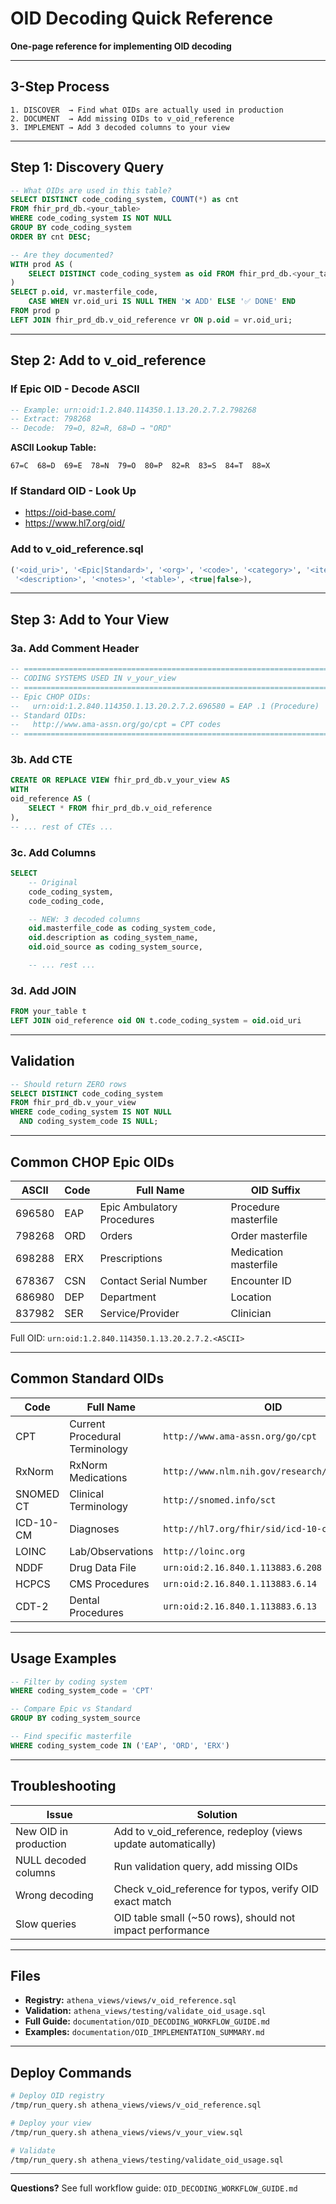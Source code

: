 # OID Decoding Quick Reference

**One-page reference for implementing OID decoding**

---

## 3-Step Process

```
1. DISCOVER  → Find what OIDs are actually used in production
2. DOCUMENT  → Add missing OIDs to v_oid_reference
3. IMPLEMENT → Add 3 decoded columns to your view
```

---

## Step 1: Discovery Query

```sql
-- What OIDs are used in this table?
SELECT DISTINCT code_coding_system, COUNT(*) as cnt
FROM fhir_prd_db.<your_table>
WHERE code_coding_system IS NOT NULL
GROUP BY code_coding_system
ORDER BY cnt DESC;

-- Are they documented?
WITH prod AS (
    SELECT DISTINCT code_coding_system as oid FROM fhir_prd_db.<your_table>
)
SELECT p.oid, vr.masterfile_code,
    CASE WHEN vr.oid_uri IS NULL THEN '❌ ADD' ELSE '✅ DONE' END
FROM prod p
LEFT JOIN fhir_prd_db.v_oid_reference vr ON p.oid = vr.oid_uri;
```

---

## Step 2: Add to v_oid_reference

### If Epic OID - Decode ASCII

```sql
-- Example: urn:oid:1.2.840.114350.1.13.20.2.7.2.798268
-- Extract: 798268
-- Decode:  79=O, 82=R, 68=D → "ORD"
```

**ASCII Lookup Table:**
```
67=C  68=D  69=E  78=N  79=O  80=P  82=R  83=S  84=T  88=X
```

### If Standard OID - Look Up

- https://oid-base.com/
- https://www.hl7.org/oid/

### Add to v_oid_reference.sql

```sql
('<oid_uri>', '<Epic|Standard>', '<org>', '<code>', '<category>', '<item>',
 '<description>', '<notes>', '<table>', <true|false>),
```

---

## Step 3: Add to Your View

### 3a. Add Comment Header

```sql
-- ============================================================================
-- CODING SYSTEMS USED IN v_your_view
-- ============================================================================
-- Epic CHOP OIDs:
--   urn:oid:1.2.840.114350.1.13.20.2.7.2.696580 = EAP .1 (Procedure)
-- Standard OIDs:
--   http://www.ama-assn.org/go/cpt = CPT codes
-- ============================================================================
```

### 3b. Add CTE

```sql
CREATE OR REPLACE VIEW fhir_prd_db.v_your_view AS
WITH
oid_reference AS (
    SELECT * FROM fhir_prd_db.v_oid_reference
),
-- ... rest of CTEs ...
```

### 3c. Add Columns

```sql
SELECT
    -- Original
    code_coding_system,
    code_coding_code,

    -- NEW: 3 decoded columns
    oid.masterfile_code as coding_system_code,
    oid.description as coding_system_name,
    oid.oid_source as coding_system_source,

    -- ... rest ...
```

### 3d. Add JOIN

```sql
FROM your_table t
LEFT JOIN oid_reference oid ON t.code_coding_system = oid.oid_uri
```

---

## Validation

```sql
-- Should return ZERO rows
SELECT DISTINCT code_coding_system
FROM fhir_prd_db.v_your_view
WHERE code_coding_system IS NOT NULL
  AND coding_system_code IS NULL;
```

---

## Common CHOP Epic OIDs

| ASCII | Code | Full Name | OID Suffix |
|-------|------|-----------|------------|
| 696580 | EAP | Epic Ambulatory Procedures | Procedure masterfile |
| 798268 | ORD | Orders | Order masterfile |
| 698288 | ERX | Prescriptions | Medication masterfile |
| 678367 | CSN | Contact Serial Number | Encounter ID |
| 686980 | DEP | Department | Location |
| 837982 | SER | Service/Provider | Clinician |

Full OID: `urn:oid:1.2.840.114350.1.13.20.2.7.2.<ASCII>`

---

## Common Standard OIDs

| Code | Full Name | OID |
|------|-----------|-----|
| CPT | Current Procedural Terminology | `http://www.ama-assn.org/go/cpt` |
| RxNorm | RxNorm Medications | `http://www.nlm.nih.gov/research/umls/rxnorm` |
| SNOMED CT | Clinical Terminology | `http://snomed.info/sct` |
| ICD-10-CM | Diagnoses | `http://hl7.org/fhir/sid/icd-10-cm` |
| LOINC | Lab/Observations | `http://loinc.org` |
| NDDF | Drug Data File | `urn:oid:2.16.840.1.113883.6.208` |
| HCPCS | CMS Procedures | `urn:oid:2.16.840.1.113883.6.14` |
| CDT-2 | Dental Procedures | `urn:oid:2.16.840.1.113883.6.13` |

---

## Usage Examples

```sql
-- Filter by coding system
WHERE coding_system_code = 'CPT'

-- Compare Epic vs Standard
GROUP BY coding_system_source

-- Find specific masterfile
WHERE coding_system_code IN ('EAP', 'ORD', 'ERX')
```

---

## Troubleshooting

| Issue | Solution |
|-------|----------|
| New OID in production | Add to v_oid_reference, redeploy (views update automatically) |
| NULL decoded columns | Run validation query, add missing OIDs |
| Wrong decoding | Check v_oid_reference for typos, verify OID exact match |
| Slow queries | OID table small (~50 rows), should not impact performance |

---

## Files

- **Registry:** `athena_views/views/v_oid_reference.sql`
- **Validation:** `athena_views/testing/validate_oid_usage.sql`
- **Full Guide:** `documentation/OID_DECODING_WORKFLOW_GUIDE.md`
- **Examples:** `documentation/OID_IMPLEMENTATION_SUMMARY.md`

---

## Deploy Commands

```bash
# Deploy OID registry
/tmp/run_query.sh athena_views/views/v_oid_reference.sql

# Deploy your view
/tmp/run_query.sh athena_views/views/v_your_view.sql

# Validate
/tmp/run_query.sh athena_views/testing/validate_oid_usage.sql
```

---

**Questions?** See full workflow guide: `OID_DECODING_WORKFLOW_GUIDE.md`
